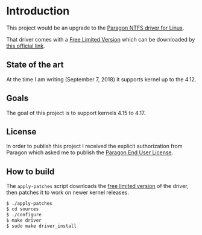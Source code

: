 # Introduction

This project would be an upgrade to the [Paragon NTFS driver for Linux](https://www.paragon-software.com/home/ntfs-linux-professional/).

That driver comes with a [Free Limited Version](https://www.paragon-software.com/home/ntfs-linux-professional/#comparison) which can be downloaded by [this official link](http://dl.paragon-software.com/free/Paragon-715-FRE_NTFS_Linux_9.5_Express.tar.gz).

## State of the art

At the time I am writing (September 7, 2018) it supports kernel up to the 4.12.

## Goals

The goal of this project is to support kernels 4.15 to 4.17.

## License

In order to publish this project I received the explicit authorization from Paragon which asked me to publish the [Paragon End User License](https://github.com/antonio-petricca/paragon-ufsd-ntfs-driver-porting/Paragon-End-User-License.txt).

## How to build

The `apply-patches` script downloads the [free limited version](http://dl.paragon-software.com/free/Paragon-715-FRE_NTFS_Linux_9.5_Express.tar.gz) of the driver, then patches it to work on newer kernel releases.

```bash
$ ./apply-patches
$ cd sources
$ ./configure
$ make driver
$ sudo make driver_install
```